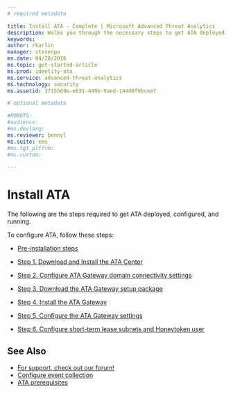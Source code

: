 ```yaml
---
# required metadata

title: Install ATA - Complete | Microsoft Advanced Threat Analytics
description: Walks you through the necessary steps to get ATA deployed, configured, and running.
keywords:
author: rkarlin
manager: stevenpo
ms.date: 04/28/2016
ms.topic: get-started-article
ms.prod: identity-ata
ms.service: advanced-threat-analytics
ms.technology: security
ms.assetid: 3715b69e-e631-449b-9aed-144d0f9bcee7

# optional metadata

#ROBOTS:
#audience:
#ms.devlang:
ms.reviewer: bennyl
ms.suite: ems
#ms.tgt_pltfrm:
#ms.custom:

---
```


# Install ATA

The following are the steps required to get ATA deployed, configured, and running.

To configure ATA, follow these steps:

-   [Pre-installation steps](install-ata-preinstall.md)

-   [Step 1. Download and Install the ATA Center](install-ata-step1.md)

-   [Step 2. Configure ATA Gateway domain connectivity settings](install-ata-step2.md)

-   [Step 3. Download the ATA Gateway setup package](install-ata-step3.md)

-   [Step 4. Install the ATA Gateway](install-ata-step4.md)

-   [Step 5. Configure the ATA Gateway settings](install-ata-step5.md)

-   [Step 6. Configure short-term lease subnets and Honeytoken user](install-ata-step6.md)


## See Also

- [For support, check out our forum!](https://social.technet.microsoft.com/Forums/security/en-US/home?forum=mata)
- [Configure event collection](/advanced-threat-analytics/plan-design/configure-event-collection)
- [ATA prerequisites](/advanced-threat-analytics/plan-design/ata-prerequisites)

